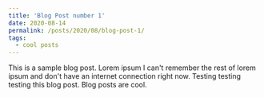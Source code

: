 ```yaml
---
title: 'Blog Post number 1'
date: 2020-08-14
permalink: /posts/2020/08/blog-post-1/
tags:
  - cool posts
---
```


This is a sample blog post. Lorem ipsum I can't remember the rest of lorem ipsum and don't have an internet connection right now. Testing testing testing this blog post. Blog posts are cool.


